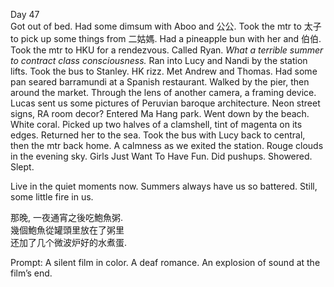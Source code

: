 Day 47  
Got out of bed. Had some dimsum with Aboo and 公公. Took the mtr to 太子 to pick up some things from 二姑媽. Had a pineapple bun with her and 伯伯. Took the mtr to HKU for a rendezvous. Called Ryan. *What a terrible summer to contract class consciousness.* Ran into Lucy and Nandi by the station lifts. Took the bus to Stanley. HK rizz. Met Andrew and Thomas. Had some pan seared barramundi at a Spanish restaurant. Walked by the pier, then around the market. Through the lens of another camera, a framing device. Lucas sent us some pictures of Peruvian baroque architecture. Neon street signs, RA room decor? Entered Ma Hang park. Went down by the beach. White coral. Picked up two halves of a clamshell, tint of magenta on its edges. Returned her to the sea. Took the bus with Lucy back to central, then the mtr back home. A calmness as we exited the station. Rouge clouds in the evening sky. Girls Just Want To Have Fun. Did pushups. Showered. Slept.

Live in the quiet moments now. Summers always have us so battered. Still, some little fire in us.

那晚, 一夜通宵之後吃鮑魚粥.  
幾個鮑魚從罐頭里放在了粥里  
还加了几个微波炉好的水煮蛋.

Prompt: A silent film in color. A deaf romance. An explosion of sound at the film’s end.